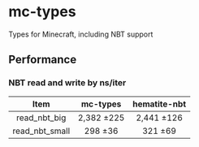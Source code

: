 # mc-types

Types for Minecraft, including NBT support

## Performance  

### NBT read and write by ns/iter

| Item | mc-types | hematite-nbt |
|:----:|:--------:|:------------:|
| read_nbt_big | 2,382 ±225 | 2,441 ±126 |
| read_nbt_small | 298 ±36 | 321 ±69 |
